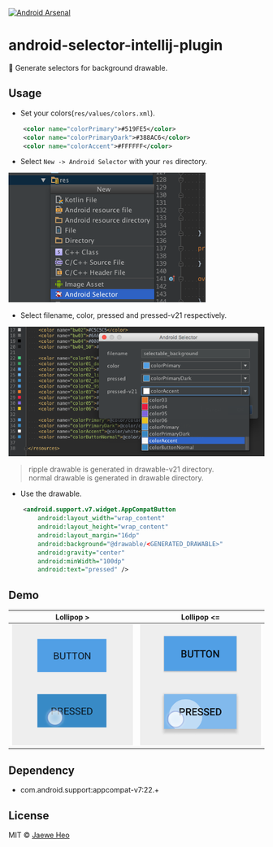 [![Android Arsenal](https://img.shields.io/badge/Android%20Arsenal-android--selector--intellij--plugin-green.svg?style=flat)](https://android-arsenal.com/details/1/2342)

# android-selector-intellij-plugin
:art: Generate selectors for background drawable.


## Usage
- Set your colors(`res/values/colors.xml`).
```xml
    <color name="colorPrimary">#519FE5</color>
    <color name="colorPrimaryDark">#388AC6</color>
    <color name="colorAccent">#FFFFFF</color>
```

- Select `New -> Android Selector` with your `res` directory.  

![screenshot1](images/screenshot1.png)

- Select filename, color, pressed and pressed-v21 respectively.

![screenshot2](images/screenshot2.png)

> ripple drawable is generated in drawable-v21 directory.  
> normal drawable is generated in drawable directory.

- Use the drawable.
```xml
    <android.support.v7.widget.AppCompatButton
        android:layout_width="wrap_content"
        android:layout_height="wrap_content"
        android:layout_margin="16dp"
        android:background="@drawable/<GENERATED_DRAWABLE>"
        android:gravity="center"
        android:minWidth="100dp"
        android:text="pressed" />
```


## Demo

| Lollipop &gt; | Lollipop &lt;= | 
|---------------|----------------|
| ![demo1][d1]  | ![demo2][d2]   |


## Dependency
- com.android.support:appcompat-v7:22.+


## License
MIT © [Jaewe Heo][importre]












[importre]: http://import.re
[d1]: images/demo1.png
[d2]: images/demo2.png
